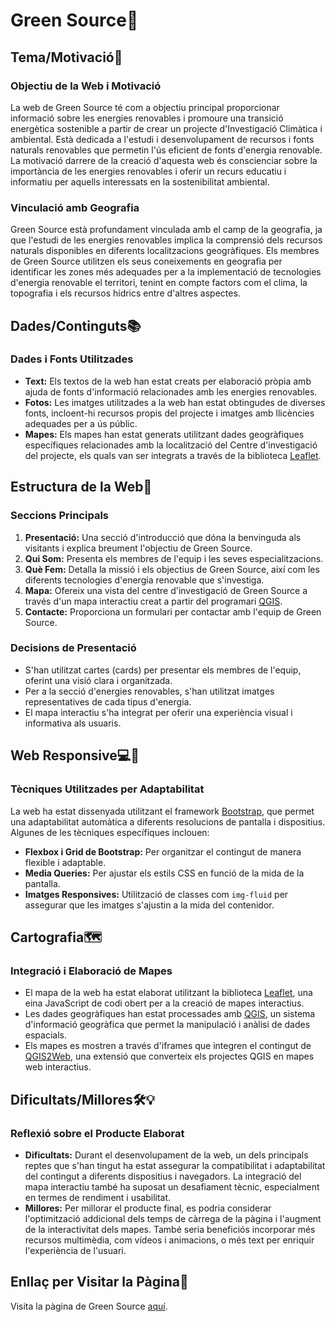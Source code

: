 # Green Source🌱

## Tema/Motivació🎯

### Objectiu de la Web i Motivació
La web de Green Source té com a objectiu principal proporcionar informació sobre les energies renovables i promoure una transició energètica sostenible a partir de crear un projecte d'Investigació Climàtica i ambiental. Està dedicada a l'estudi i desenvolupament de recursos i fonts naturals renovables que permetin l'ús eficient de fonts d'energia renovable. La motivació darrere de la creació d'aquesta web és conscienciar sobre la importància de les energies renovables i oferir un recurs educatiu i informatiu per aquells interessats en la sostenibilitat ambiental.

### Vinculació amb Geografia
Green Source està profundament vinculada amb el camp de la geografia, ja que l'estudi de les energies renovables implica la comprensió dels recursos naturals disponibles en diferents localitzacions geogràfiques. Els membres de Green Source utilitzen els seus coneixements en geografia per identificar les zones més adequades per a la implementació de tecnologies d'energia renovable el territori, tenint en compte factors com el clima, la topografia i els recursos hídrics entre d'altres aspectes.

## Dades/Continguts📚

### Dades i Fonts Utilitzades
- **Text:** Els textos de la web han estat creats per elaboració pròpia amb ajuda de fonts d'informació relacionades amb les energies renovables.
- **Fotos:** Les imatges utilitzades a la web han estat obtingudes de diverses fonts, incloent-hi recursos propis del projecte i imatges amb llicències adequades per a ús públic.
- **Mapes:** Els mapes han estat generats utilitzant dades geogràfiques específiques relacionades amb la localització del Centre d'investigació del projecte, els quals van ser integrats a través de la biblioteca [Leaflet](https://leafletjs.com/).

## Estructura de la Web📑

### Seccions Principals
1. **Presentació:** Una secció d'introducció que dóna la benvinguda als visitants i explica breument l'objectiu de Green Source.
2. **Qui Som:** Presenta els membres de l'equip i les seves especialitzacions.
3. **Què Fem:** Detalla la missió i els objectius de Green Source, així com les diferents tecnologies d'energia renovable que s'investiga.
4. **Mapa:** Ofereix una vista del centre d'investigació de Green Source a través d'un mapa interactiu creat a partir del programari [QGIS](https://www.qgis.org/).
5. **Contacte:** Proporciona un formulari per contactar amb l'equip de Green Source.

### Decisions de Presentació
- S'han utilitzat cartes (cards) per presentar els membres de l'equip, oferint una visió clara i organitzada.
- Per a la secció d'energies renovables, s'han utilitzat imatges representatives de cada tipus d'energia.
- El mapa interactiu s'ha integrat per oferir una experiència visual i informativa als usuaris.

## Web Responsive💻📲

### Tècniques Utilitzades per Adaptabilitat
La web ha estat dissenyada utilitzant el framework [Bootstrap](https://getbootstrap.com/), que permet una adaptabilitat automàtica a diferents resolucions de pantalla i dispositius. Algunes de les tècniques específiques inclouen:
- **Flexbox i Grid de Bootstrap:** Per organitzar el contingut de manera flexible i adaptable.
- **Media Queries:** Per ajustar els estils CSS en funció de la mida de la pantalla.
- **Imatges Responsives:** Utilització de classes com `img-fluid` per assegurar que les imatges s'ajustin a la mida del contenidor.

## Cartografia🗺️

### Integració i Elaboració de Mapes
- El mapa de la web ha estat elaborat utilitzant la biblioteca [Leaflet](https://leafletjs.com/), una eina JavaScript de codi obert per a la creació de mapes interactius.
- Les dades geogràfiques han estat processades amb [QGIS](https://www.qgis.org/), un sistema d'informació geogràfica que permet la manipulació i anàlisi de dades espacials.
- Els mapes es mostren a través d'iframes que integren el contingut de [QGIS2Web](https://plugins.qgis.org/plugins/qgis2web/), una extensió que converteix els projectes QGIS en mapes web interactius.

## Dificultats/Millores🛠️💡

### Reflexió sobre el Producte Elaborat
- **Dificultats:** Durant el desenvolupament de la web, un dels principals reptes que s'han tingut ha estat assegurar la compatibilitat i adaptabilitat del contingut a diferents dispositius i navegadors. La integració del mapa interactiu també ha suposat un desafiament tècnic, especialment en termes de rendiment i usabilitat.
- **Millores:** Per millorar el producte final, es podria considerar l'optimització addicional dels temps de càrrega de la pàgina i l'augment de la interactivitat dels mapes. També seria beneficiós incorporar més recursos multimèdia, com vídeos i animacions, o més text per enriquir l'experiència de l'usuari.

## Enllaç per Visitar la Pàgina🔗

Visita la pàgina de Green Source [aquí](https://alieloujgli.github.io/greensource/). 

